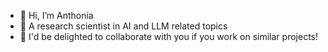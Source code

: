 - 👋 Hi, I’m Anthonia
- 👀 A research scientist in AI and LLM related topics
- 🌱 I'd be delighted to collaborate with you if you work on similar projects!

<!---
njokuanthonia3/njokuanthonia3 is a ✨ special ✨ repository because its `README.md` (this file) appears on your GitHub profile.
You can click the Preview link to take a look at your changes.
--->
